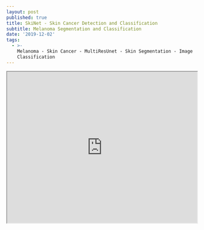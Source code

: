 ```yaml
---
layout: post
published: true
title: SkiNet - Skin Cancer Detection and Classification
subtitle: Melanoma Segmentation and Classification
date: '2019-12-02'
tags:
  - >-
    Melanoma - Skin Cancer - MultiResUnet - Skin Segmentation - Image
    Classification
---
```

<iframe src="http://agastyaseth.tech/Documents/Skinet.pdf" width="100%" height="400"></iframe>
